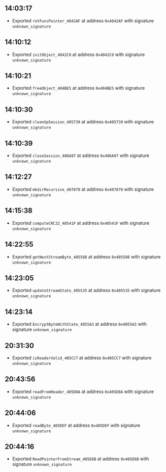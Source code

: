
## 14:03:17
- Exported `retFuncPointer_4042AF` at address `0x4042AF` with signature `unknown_signature`

## 14:10:12
- Exported `initObject_4042C0` at address `0x4042C0` with signature `unknown_signature`

## 14:10:21
- Exported `freeObject_404BE5` at address `0x404BE5` with signature `unknown_signature`

## 14:10:30
- Exported `cleanUpSession_405739` at address `0x405739` with signature `unknown_signature`

## 14:10:39
- Exported `closeSession_406A97` at address `0x406A97` with signature `unknown_signature`

## 14:12:27
- Exported `mkdirRecursive_407070` at address `0x407070` with signature `unknown_signature`

## 14:15:38
- Exported `computeCRC32_40541F` at address `0x40541F` with signature `unknown_signature`

## 14:22:55
- Exported `getNextStreamByte_405588` at address `0x405588` with signature `unknown_signature`

## 14:23:05
- Exported `updateStreamState_405535` at address `0x405535` with signature `unknown_signature`

## 14:23:14
- Exported `EncryptByteWithState_4055A3` at address `0x4055A3` with signature `unknown_signature`

## 20:31:30
- Exported `isReaderValid_405CC7` at address `0x405CC7` with signature `unknown_signature`

## 20:43:56
- Exported `readFromReader_405D8A` at address `0x405D8A` with signature `unknown_signature`

## 20:44:06
- Exported `readByte_405DEF` at address `0x405DEF` with signature `unknown_signature`

## 20:44:16
- Exported `ReadPointerFromStream_405E6B` at address `0x405E6B` with signature `unknown_signature`
